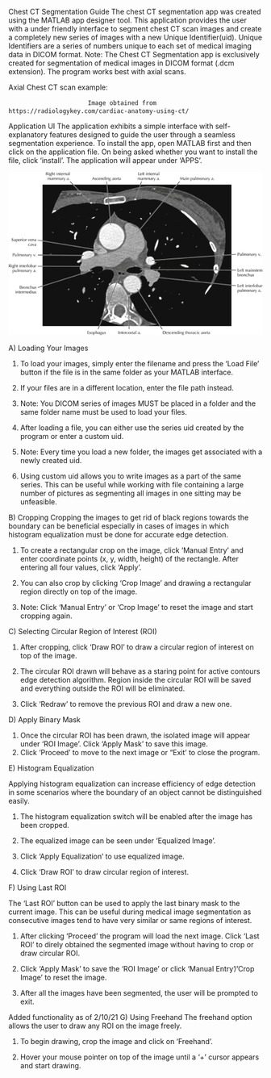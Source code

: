 Chest CT Segmentation Guide
The chest CT segmentation app was created using the MATLAB app designer tool. This application provides the user with a under friendly interface to segment chest CT scan images and create a completely new series of images with a new Unique Identifier(uid). Unique Identifiers are a series of numbers unique to each set of medical imaging data in DICOM format. 
Note: The Chest CT Segmentation app is exclusively created for segmentation of medical images in DICOM format (.dcm extension). The program works best with axial scans.

Axial Chest CT scan example: 
 
                          Image obtained from https://radiologykey.com/cardiac-anatomy-using-ct/
Application UI
The application exhibits a simple interface with self-explanatory features designed to guide the user through a seamless segmentation experience. To install the app, open MATLAB first and then click on the application file. On being asked whether you want to install the file, click ‘install’. The application will appear under ‘APPS’.

<img src = "Images/chest_CT_example.jpg" width = 600>


A)	Loading Your Images 
1.	To load your images, simply enter the filename and press the ‘Load File’ button if the file is in the same folder as your MATLAB interface.
2.	If your files are in a different location, enter the file path instead.
3.	Note: You DICOM series of images MUST be placed in a folder and the same folder name must be used to load your files.





























4.	After loading a file, you can either use the series uid created by the program or enter a custom uid.
5.	Note: Every time you load a new folder, the images get associated with a newly created uid.
6.	Using custom uid allows you to write images as a part of the same series. This can be useful while working with file containing a large number of pictures as segmenting all images in one sitting may be unfeasible. 
 
























	





















	
B)	Cropping
Cropping the images to get rid of black regions towards the boundary can be beneficial especially in cases of images in which histogram equalization must be done for accurate edge detection. 

1.	To create a rectangular crop on the image, click ‘Manual Entry’ and enter coordinate points (x, y, width, height) of the rectangle. After entering all four values, click ‘Apply’. 

  






























2.	You can also crop by clicking ‘Crop Image’ and drawing a rectangular region directly on top of the image. 






































3.	Note: Click ‘Manual Entry’ or ‘Crop Image’ to reset the image and start cropping again.

C)	Selecting Circular Region of Interest (ROI)

1.	After cropping, click ‘Draw ROI’ to draw a circular region of interest on top of the image. 
















	

2.	The circular ROI drawn will behave as a staring point for active contours edge detection algorithm. Region inside the circular ROI will be saved and everything outside the ROI will be eliminated.




















3.	Click ‘Redraw’ to remove the previous ROI and draw a new one.


















	

D)	Apply Binary Mask

1.	Once the circular ROI has been drawn, the isolated image will appear under ‘ROI Image’. Click ‘Apply Mask’ to save this image.
2.	Click ‘Proceed’ to move to the next image or “Exit’ to close the program.

















E)	Histogram Equalization

Applying histogram equalization can increase efficiency of edge detection in some scenarios where the boundary of an object cannot be distinguished easily. 
 
1.	The histogram equalization switch will be enabled after the image has been cropped. 



















2.	The equalized image can be seen under ‘Equalized Image’. 
3.	Click ‘Apply Equalization’ to use equalized image.



















4.	Click ‘Draw ROI’ to draw circular region of interest.



















	
 	



F)	Using Last ROI

The ‘Last ROI’ button can be used to apply the last binary mask to the current image. This can be useful during medical image segmentation as consecutive images tend to have very similar or same regions of interest.

1.	After clicking ‘Proceed’ the program will load the next image. Click ‘Last ROI’ to direly obtained the segmented image without having to crop or draw circular ROI. 
 
















	

2.	Click ‘Apply Mask’ to save the ‘ROI Image’ or click ‘Manual Entry’/’Crop Image’ to reset the image.

 


3.	After all the images have been segmented, the user will be prompted to exit. 

















Added functionality as of 2/10/21
G)	Using Freehand
The freehand option allows the user to draw any ROI on the image freely.

1.	To begin drawing, crop the image and click on ‘Freehand’.
















2.	Hover your mouse pointer on top of the image until a ‘+’ cursor appears and start drawing. 



















 
